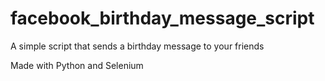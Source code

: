 # facebook_birthday_message_script
A simple script that sends a birthday message to your friends

Made with Python and Selenium
